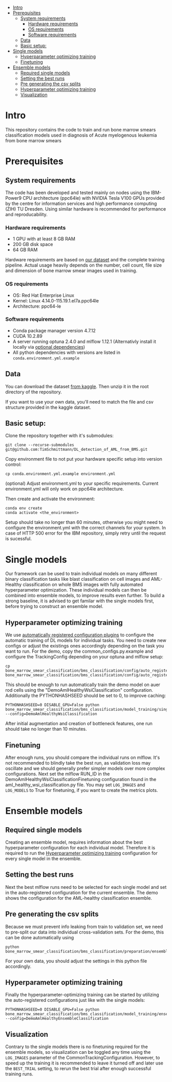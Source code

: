 
- [Intro](#intro)
- [Prerequisites](#prerequisites)
	- [System requirements](#system-requirements)
		- [Hardware requirements](#hardware-requirements)
		- [OS requirements](#os-requirements)
		- [Software requirements](#software-requirements)
	- [Data](#data)
	- [Basic setup:](#basic-setup)
- [Single models](#single-models)
	- [Hyperparameter optimizing training](#hyperparameter-optimizing-training)
	- [Finetuning](#finetuning)
- [Ensemble models](#ensemble-models)
	- [Required single models](#required-single-models)
	- [Setting the best runs](#setting-the-best-runs)
	- [Pre generating the csv splits](#pre-generating-the-csv-splits)
	- [Hyperparameter optimizing training](#hyperparameter-optimizing-training-1)
	- [Visualization](#visualization)

# Intro

This repository contains the code to train and run bone marrow smears classification models used in diagnosis of Acute myelogenous leukemia from bone marrow smears 

# Prerequisites

## System requirements

The code has been developed and tested mainly on nodes using the IBM-Power9 CPU architecture (ppc64le) with NVIDIA Tesla V100 GPUs provided by the centre for information services and high performance computing (ZIH) TU Dresden. Using similar hardware is recommended for performance and reproducability.

### Hardware requirements

- 1 GPU with at least 8 GB RAM 
- 200 GB disk space
- 64 GB RAM

Hardware requirements are based on [our dataset](#data) and the complete training pipeline. Actual usage heavily depends on the number, cell count, file size and dimension of bone marrow smear images used in training. 

### OS requirements

- OS: Red Hat Enterprise Linux
- Kernel: Linux 4.14.0-115.19.1.el7a.ppc64le
- Architecture: ppc64-le

### Software requirements
- Conda package manager version 4.7.12
- CUDA 10.2.89
- A server running optuna 2.4.0 and mlflow 1.12.1 (Alternativly install it locally via [optional dependencies](https://github.com/TimSchmittmann/Fast-and-Accurate-Diagnosis-of-APL-from-BMS))
- All python dependencies with versions are listed in `conda.environment.yml.example`

## Data

You can download the dataset [from kaggle](https://www.kaggle.com/dataset/a49eb5eb219384adf92856e43dcfc79b9cf1eaea5ec13bd57ef304d173ebe42c). Then unzip it in the root directory of the repository.

If you want to use your own data, you'll need to match the file and csv structure provided in the kaggle dataset. 

## Basic setup:

Clone the repository together with it's submodules:

```
git clone --recurse-submodules git@github.com:TimSchmittmann/DL_detection_of_AML_from_BMS.git
```

Copy environment file to not put your hardware specific setup into version control:

```
cp conda.environment.yml.example environment.yml
```

(optional) Adjust environment.yml to your specific requirements. Current environment.yml will only work on ppc64le architecture. 

Then create and activate the environment:

```
conda env create
conda activate <the_environment>
```

Setup should take no longer than 60 minutes, otherwise you might need to configure the environment.yml with the correct channels for your system. In case of HTTP 500 error for the IBM repository, simply retry until the request is sucessful. 

# Single models

Our framework can be used to train individual models on many different binary classification tasks like blast classification on cell images and AML-Healthy classification on whole BMS images with fully automated hyperparameter optimization. These individual models can then be combined into ensemble models, to improve results even further. To build a strong baseline, it is advised to get familar with the single models first, before trying to construct an ensemble model.

## Hyperparameter optimizing training
We use [automatically registered configuration plugins](https://github.com/TimSchmittmann/bone_marrow_smear_classification/tree/15a946a69e2ffd842358bc38419364a36eea8c72/bms_classification/config/auto_registered/) to configure the automatic training of DL models for individual tasks. You need to create new configs or adjust the existings ones accordingly depending on the task you want to run. For the demo, copy the common_configs.py.example and configure the TrackingConfig depending on your optuna and mlflow setup:

```
cp bone_marrow_smear_classification/bms_classification/config/auto_registered/common_config.py.example bone_marrow_smear_classification/bms_classification/config/auto_registered/common_config.py 
```

This should be enough to run automatically train the demo model on auer rod cells using the "DemoAmlHealthyWsiClassification" configuration. Additionally the PYTHONHASHSEED should be set to 0, to improve caching:

```
PYTHONHASHSEED=0 DISABLE_GPU=False python bone_marrow_smear_classification/bms_classification/model_training/single_model_classification.py --config=DemoAmlHealthyWsiClassification
```

After initial augmentation and creation of bottleneck features, one run should take no longer than 10 minutes.

## Finetuning

After enough runs, you should compare the individual runs on mlflow. It's not recommended to blindly take the best run, as validation loss may oscillate and we should generally prefer simpler models over more complex configurations. Next set the mlflow RUN_ID in the DemoAmlHealthyWsiClassificationFinetuning configuration found in the aml_healthy_wsi_classification.py file. You may set `LOG_IMAGES` and `LOG_MODELS` to True for finetuning, if you want to create the metrics plots.

# Ensemble models

## Required single models

Creating an ensemble model, requires information about the best hyperparameter configuration for each individual model. Therefore it is required to run the [Hyperparameter optimizing training](#hyperparameter-optimizing-training) configuration for every single model in the ensemble. 

## Setting the best runs

Next the best mlflow runs need to be selected for each single model and set in the auto-registered configuration for the current ensemble. The demo shows the configuration for the AML-healthy classification ensemble.

## Pre generating the csv splits

Because we must prevent info leaking from train to validation set, we need to pre-split our data into individual cross-validation sets. For the demo, this can be done automatically using

```
python bone_marrow_smear_classification/bms_classification/preparation/ensemble_cv_splits.py
```

For your own data, you should adjust the settings in this python file accordingly.

## Hyperparameter optimizing training

Finally the hyperparameter-optimizing training can be started by utilizing the auto-registered configurations just like with the single models:

```
PYTHONHASHSEED=0 DISABLE_GPU=False python bone_marrow_smear_classification/bms_classification/model_training/ensemble_model_classification.py --config=DemoAmlHealthyEnsembleClassification
```

## Visualization

Contrary to the single models there is no finetuning required for the ensemble models, so visualization can be toggled any time using the `LOG_IMAGES` parameter of the CommonTrackingConfiguration. However, to speed up the training it is recommended to leave it turned off and later use the `BEST_TRIAL` setting, to rerun the best trial after enough successful training runs.
